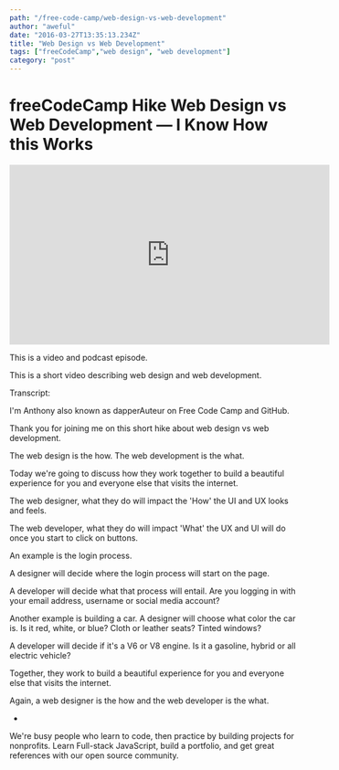 ```yaml
---
path: "/free-code-camp/web-design-vs-web-development"
author: "aweful"
date: "2016-03-27T13:35:13.234Z"
title: "Web Design vs Web Development"
tags: ["freeCodeCamp","web design", "web development"]
category: "post"
---
```

# freeCodeCamp Hike Web Design vs Web Development — I Know How this Works

<center><iframe width="560" height="315" src="https://www.youtube.com/embed/5ZzioWgcObg" frameborder="0" allow="accelerometer; autoplay; encrypted-media; gyroscope; picture-in-picture" allowfullscreen></iframe></center>

This is a video and podcast episode.

This is a short video describing web design and web development.

Transcript:

I'm Anthony also known as dapperAuteur on Free Code Camp and GitHub.

Thank you for joining me on this short hike about web design vs web
development. 

The web design is the how. The web development is the what.

Today we're going to discuss how they work together to build a beautiful experience for you and everyone else that visits the internet.

The web designer, what they do will impact the 'How' the UI and UX looks and feels.

The web developer, what they do will impact 'What' the UX and UI will do once you start to click on buttons. 

An example is the login process.

A designer will decide where the login process will start on the page.

A developer will decide what that process will entail. Are you logging in with your email address, username or social media account?

Another example is building a car. A designer will choose what color the car is. Is it red, white, or blue? Cloth or leather seats? Tinted windows?

A developer will decide if it's a V6 or V8 engine. Is it a gasoline, hybrid
or all electric vehicle?

Together, they work to build a beautiful experience for you and everyone else that visits the internet. 

Again, a web designer is the how and the web developer is the what.

-

We're busy people who learn to code, then practice by building projects for nonprofits. Learn Full-stack JavaScript, build a portfolio, and get great references with our open source community.